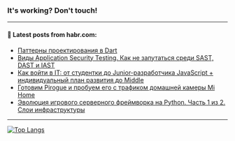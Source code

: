 ### It's working? Don't touch!

---
<!--
#### 🛠️ Technical stack:

![C++](https://img.shields.io/badge/C++-informational?logo=c%2B%2B&style=flat&logoColor=white&color=9C033A)
![Java](https://img.shields.io/badge/Java-informational?logo=java&style=flat&logoColor=white&color=007396)
![Kotlin](https://img.shields.io/badge/Kotlin-informational?logo=Kotlin&style=flat&logoColor=white&color=0095D5)
![JS](https://img.shields.io/badge/JS-informational?logo=javaScript&style=flat&logoColor=black&color=F7Df1E) <br>
![HTML5](https://img.shields.io/badge/HTML5-informational?logo=html5&style=flat&logoColor=white&color=E34F26)
![CSS3](https://img.shields.io/badge/CSS3-informational?logo=css3&style=flat&logoColor=white&color=157286)
![Sass](https://img.shields.io/badge/Saas-informational?logo=sass&style=flat&logoColor=white&color=hotpink)
![PHP](https://img.shields.io/badge/PHP-informational?logo=php&style=flat&logoColor=white&color=777BB4) <br>
![WebPAck](https://img.shields.io/badge/WebPack-informational?logo=webPack&style=flat&logoColor=white&color=FF6F00)
![Bootstrap](https://img.shields.io/badge/Bootstrap-informational?logo=Bootstrap&style=flat&logoColor=white&color=7952B3)
![MySQL](https://img.shields.io/badge/MySQL-informational?logo=MySQL&style=flat&logoColor=white&color=00f) <br>
![NodeJS](https://img.shields.io/badge/NodeJS-informational?logo=node.js&style=flat&logoColor=white&color=43853D)
![Spring](https://img.shields.io/badge/Spring-informational?logo=Spring&style=flat&logoColor=white&color=0A9EDC)
![Angular](https://img.shields.io/badge/Vue-informational?logo=vue.js&style=flat&logoColor=white&color=red)
![Git](https://img.shields.io/badge/Git-informational?logo=git&style=flat&logoColor=white&color=darkorange)

___
-->

#### 💬 Latest posts from habr.com:

<!-- BLOG-POST-LIST:START -->
- [Паттерны проектирования в Dart](https://habr.com/ru/post/678714/?utm_source=habrahabr&utm_medium=rss&utm_campaign=678714)
- [Виды Application Security Testing. Как не запутаться среди SAST, DAST и IAST](https://habr.com/ru/post/676718/?utm_source=habrahabr&utm_medium=rss&utm_campaign=676718)
- [Как войти в IT: от студентки до Junior-разработчика JavaScript + индивидуальный план развития до Middle](https://habr.com/ru/post/676698/?utm_source=habrahabr&utm_medium=rss&utm_campaign=676698)
- [Готовим Pirogue и пробуем его с трафиком домашней камеры Mi Home](https://habr.com/ru/post/678814/?utm_source=habrahabr&utm_medium=rss&utm_campaign=678814)
- [Эволюция игрового серверного фреймворка на Python. Часть 1 из 2. Слои инфраструктуры](https://habr.com/ru/post/678658/?utm_source=habrahabr&utm_medium=rss&utm_campaign=678658)
<!-- BLOG-POST-LIST:END -->

---

[![Top Langs](https://github-readme-stats.vercel.app/api/top-langs/?username=zloylis&layout=compact&hide_border=true&theme=dracula)](https://github.com/zloylis)
